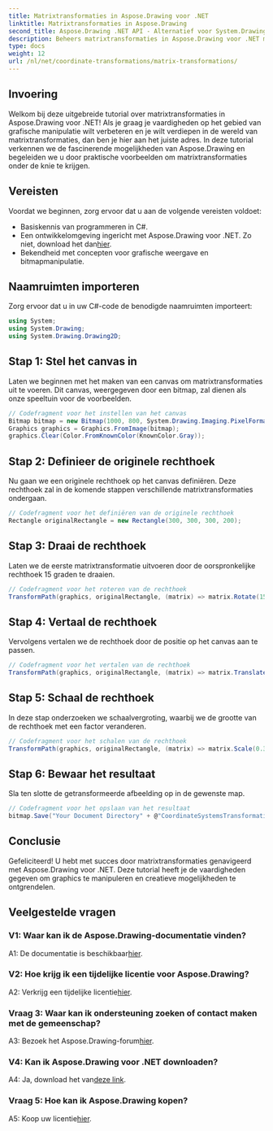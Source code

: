 ```yaml
---
title: Matrixtransformaties in Aspose.Drawing voor .NET
linktitle: Matrixtransformaties in Aspose.Drawing
second_title: Aspose.Drawing .NET API - Alternatief voor System.Drawing.Common
description: Beheers matrixtransformaties in Aspose.Drawing voor .NET met deze stapsgewijze handleiding.
type: docs
weight: 12
url: /nl/net/coordinate-transformations/matrix-transformations/
---
```

## Invoering

Welkom bij deze uitgebreide tutorial over matrixtransformaties in Aspose.Drawing voor .NET! Als je graag je vaardigheden op het gebied van grafische manipulatie wilt verbeteren en je wilt verdiepen in de wereld van matrixtransformaties, dan ben je hier aan het juiste adres. In deze tutorial verkennen we de fascinerende mogelijkheden van Aspose.Drawing en begeleiden we u door praktische voorbeelden om matrixtransformaties onder de knie te krijgen.

## Vereisten

Voordat we beginnen, zorg ervoor dat u aan de volgende vereisten voldoet:

- Basiskennis van programmeren in C#.
-  Een ontwikkelomgeving ingericht met Aspose.Drawing voor .NET. Zo niet, download het dan[hier](https://releases.aspose.com/drawing/net/).
- Bekendheid met concepten voor grafische weergave en bitmapmanipulatie.

## Naamruimten importeren

Zorg ervoor dat u in uw C#-code de benodigde naamruimten importeert:

```csharp
using System;
using System.Drawing;
using System.Drawing.Drawing2D;
```

## Stap 1: Stel het canvas in

Laten we beginnen met het maken van een canvas om matrixtransformaties uit te voeren. Dit canvas, weergegeven door een bitmap, zal dienen als onze speeltuin voor de voorbeelden.

```csharp
// Codefragment voor het instellen van het canvas
Bitmap bitmap = new Bitmap(1000, 800, System.Drawing.Imaging.PixelFormat.Format32bppPArgb);
Graphics graphics = Graphics.FromImage(bitmap);
graphics.Clear(Color.FromKnownColor(KnownColor.Gray));
```

## Stap 2: Definieer de originele rechthoek

Nu gaan we een originele rechthoek op het canvas definiëren. Deze rechthoek zal in de komende stappen verschillende matrixtransformaties ondergaan.

```csharp
// Codefragment voor het definiëren van de originele rechthoek
Rectangle originalRectangle = new Rectangle(300, 300, 300, 200);
```

## Stap 3: Draai de rechthoek

Laten we de eerste matrixtransformatie uitvoeren door de oorspronkelijke rechthoek 15 graden te draaien.

```csharp
// Codefragment voor het roteren van de rechthoek
TransformPath(graphics, originalRectangle, (matrix) => matrix.Rotate(15.0f));
```

## Stap 4: Vertaal de rechthoek

Vervolgens vertalen we de rechthoek door de positie op het canvas aan te passen.

```csharp
// Codefragment voor het vertalen van de rechthoek
TransformPath(graphics, originalRectangle, (matrix) => matrix.Translate(-250, -250));
```

## Stap 5: Schaal de rechthoek

In deze stap onderzoeken we schaalvergroting, waarbij we de grootte van de rechthoek met een factor veranderen.

```csharp
// Codefragment voor het schalen van de rechthoek
TransformPath(graphics, originalRectangle, (matrix) => matrix.Scale(0.3f, 0.3f));
```

## Stap 6: Bewaar het resultaat

Sla ten slotte de getransformeerde afbeelding op in de gewenste map.

```csharp
// Codefragment voor het opslaan van het resultaat
bitmap.Save("Your Document Directory" + @"CoordinateSystemsTransformations\MatrixTransformations_out.png");
```

## Conclusie

Gefeliciteerd! U hebt met succes door matrixtransformaties genavigeerd met Aspose.Drawing voor .NET. Deze tutorial heeft je de vaardigheden gegeven om graphics te manipuleren en creatieve mogelijkheden te ontgrendelen.

## Veelgestelde vragen

### V1: Waar kan ik de Aspose.Drawing-documentatie vinden?

 A1: De documentatie is beschikbaar[hier](https://reference.aspose.com/drawing/net/).

### V2: Hoe krijg ik een tijdelijke licentie voor Aspose.Drawing?

 A2: Verkrijg een tijdelijke licentie[hier](https://purchase.aspose.com/temporary-license/).

### Vraag 3: Waar kan ik ondersteuning zoeken of contact maken met de gemeenschap?

 A3: Bezoek het Aspose.Drawing-forum[hier](https://forum.aspose.com/c/diagram/17).

### V4: Kan ik Aspose.Drawing voor .NET downloaden?

 A4: Ja, download het van[deze link](https://releases.aspose.com/drawing/net/).

### Vraag 5: Hoe kan ik Aspose.Drawing kopen?

 A5: Koop uw licentie[hier](https://purchase.aspose.com/buy).